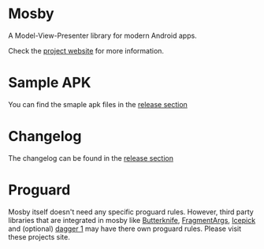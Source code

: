 # Mosby
A Model-View-Presenter library for modern Android apps.

Check the [project website](http://hannesdorfmann.com/mosby/) for more information.

# Sample APK
You can find the smaple apk files in the [release section](https://github.com/sockeqwe/mosby/releases)

# Changelog
The changelog can be found in the [release section](https://github.com/sockeqwe/mosby/releases)

# Proguard
Mosby itself doesn't need any specific proguard rules.
However, third party libraries that are integrated in mosby like [Butterknife](http://jakewharton.github.io/butterknife/), [FragmentArgs](https://github.com/sockeqwe/fragmentargs), [Icepick](https://github.com/frankiesardo/icepick) and (optional) [dagger 1](http://square.github.io/dagger/) may have there own proguard rules. Please visit these projects site.
